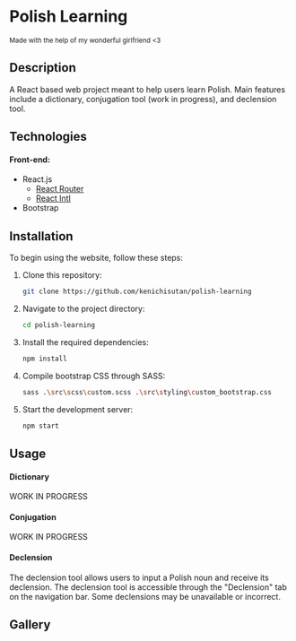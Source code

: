 # Polish Learning
<sub> Made with the help of my wonderful girlfriend <3</sub>

## Description

A React based web project meant to help users learn Polish. Main features include a
dictionary, conjugation tool (work in progress), and declension tool.

## Technologies

#### Front-end:
- React.js
    - [React Router](https://reactrouter.com/)
    - [React Intl](https://formatjs.io/docs/react-intl/)
- Bootstrap

## Installation

To begin using the website, follow these steps:

1. Clone this repository:
   ```bash
   git clone https://github.com/kenichisutan/polish-learning
    ```

2. Navigate to the project directory:
   ```bash
   cd polish-learning
    ```

3. Install the required dependencies:
    ```bash
   npm install
    ```
   
4. Compile bootstrap CSS through SASS:
    ```bash
    sass .\src\scss\custom.scss .\src\styling\custom_bootstrap.css
    ```

5. Start the development server:
    ```bash
    npm start
     ```
   
## Usage

#### Dictionary

WORK IN PROGRESS

#### Conjugation

WORK IN PROGRESS

#### Declension

The declension tool allows users to input a Polish noun and receive its declension.
The declension tool is accessible through the "Declension" tab on the navigation bar.
Some declensions may be unavailable or incorrect.

## Gallery
